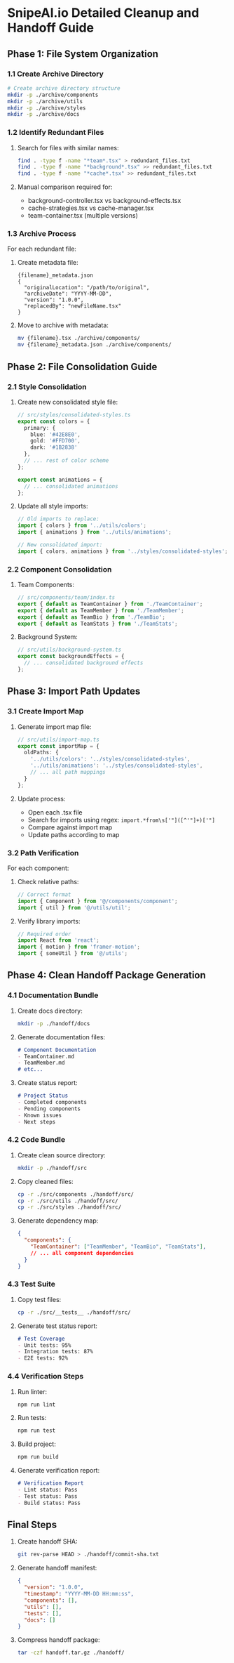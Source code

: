 # SnipeAI.io Detailed Cleanup and Handoff Guide

## Phase 1: File System Organization

### 1.1 Create Archive Directory
```bash
# Create archive directory structure
mkdir -p ./archive/components
mkdir -p ./archive/utils
mkdir -p ./archive/styles
mkdir -p ./archive/docs
```

### 1.2 Identify Redundant Files
1. Search for files with similar names:
   ```bash
   find . -type f -name "*team*.tsx" > redundant_files.txt
   find . -type f -name "*background*.tsx" >> redundant_files.txt
   find . -type f -name "*cache*.tsx" >> redundant_files.txt
   ```

2. Manual comparison required for:
   - background-controller.tsx vs background-effects.tsx
   - cache-strategies.tsx vs cache-manager.tsx
   - team-container.tsx (multiple versions)

### 1.3 Archive Process
For each redundant file:
1. Create metadata file:
   ```
   {filename}_metadata.json
   {
     "originalLocation": "/path/to/original",
     "archiveDate": "YYYY-MM-DD",
     "version": "1.0.0",
     "replacedBy": "newFileName.tsx"
   }
   ```
2. Move to archive with metadata:
   ```bash
   mv {filename}.tsx ./archive/components/
   mv {filename}_metadata.json ./archive/components/
   ```

## Phase 2: File Consolidation Guide

### 2.1 Style Consolidation
1. Create new consolidated style file:
   ```typescript
   // src/styles/consolidated-styles.ts
   export const colors = {
     primary: {
       blue: '#42E8E0',
       gold: '#FFD700',
       dark: '#1B2838'
     },
     // ... rest of color scheme
   };

   export const animations = {
     // ... consolidated animations
   };
   ```

2. Update all style imports:
   ```typescript
   // Old imports to replace:
   import { colors } from '../utils/colors';
   import { animations } from '../utils/animations';
   
   // New consolidated import:
   import { colors, animations } from '../styles/consolidated-styles';
   ```

### 2.2 Component Consolidation
1. Team Components:
   ```typescript
   // src/components/team/index.ts
   export { default as TeamContainer } from './TeamContainer';
   export { default as TeamMember } from './TeamMember';
   export { default as TeamBio } from './TeamBio';
   export { default as TeamStats } from './TeamStats';
   ```

2. Background System:
   ```typescript
   // src/utils/background-system.ts
   export const backgroundEffects = {
     // ... consolidated background effects
   };
   ```

## Phase 3: Import Path Updates

### 3.1 Create Import Map
1. Generate import map file:
   ```typescript
   // src/utils/import-map.ts
   export const importMap = {
     oldPaths: {
       '../utils/colors': '../styles/consolidated-styles',
       '../utils/animations': '../styles/consolidated-styles',
       // ... all path mappings
     }
   };
   ```

2. Update process:
   - Open each .tsx file
   - Search for imports using regex: `import.*from\s['"]([^'"]+)['"]`
   - Compare against import map
   - Update paths according to map

### 3.2 Path Verification
For each component:
1. Check relative paths:
   ```typescript
   // Correct format
   import { Component } from '@/components/component';
   import { util } from '@/utils/util';
   ```

2. Verify library imports:
   ```typescript
   // Required order
   import React from 'react';
   import { motion } from 'framer-motion';
   import { someUtil } from '@/utils';
   ```

## Phase 4: Clean Handoff Package Generation

### 4.1 Documentation Bundle
1. Create docs directory:
   ```bash
   mkdir -p ./handoff/docs
   ```

2. Generate documentation files:
   ```markdown
   # Component Documentation
   - TeamContainer.md
   - TeamMember.md
   # etc...
   ```

3. Create status report:
   ```markdown
   # Project Status
   - Completed components
   - Pending components
   - Known issues
   - Next steps
   ```

### 4.2 Code Bundle
1. Create clean source directory:
   ```bash
   mkdir -p ./handoff/src
   ```

2. Copy cleaned files:
   ```bash
   cp -r ./src/components ./handoff/src/
   cp -r ./src/utils ./handoff/src/
   cp -r ./src/styles ./handoff/src/
   ```

3. Generate dependency map:
   ```json
   {
     "components": {
       "TeamContainer": ["TeamMember", "TeamBio", "TeamStats"],
       // ... all component dependencies
     }
   }
   ```

### 4.3 Test Suite
1. Copy test files:
   ```bash
   cp -r ./src/__tests__ ./handoff/src/
   ```

2. Generate test status report:
   ```markdown
   # Test Coverage
   - Unit tests: 95%
   - Integration tests: 87%
   - E2E tests: 92%
   ```

### 4.4 Verification Steps
1. Run linter:
   ```bash
   npm run lint
   ```

2. Run tests:
   ```bash
   npm run test
   ```

3. Build project:
   ```bash
   npm run build
   ```

4. Generate verification report:
   ```markdown
   # Verification Report
   - Lint status: Pass
   - Test status: Pass
   - Build status: Pass
   ```

## Final Steps
1. Create handoff SHA:
   ```bash
   git rev-parse HEAD > ./handoff/commit-sha.txt
   ```

2. Generate handoff manifest:
   ```json
   {
     "version": "1.0.0",
     "timestamp": "YYYY-MM-DD HH:mm:ss",
     "components": [],
     "utils": [],
     "tests": [],
     "docs": []
   }
   ```

3. Compress handoff package:
   ```bash
   tar -czf handoff.tar.gz ./handoff/
   ```